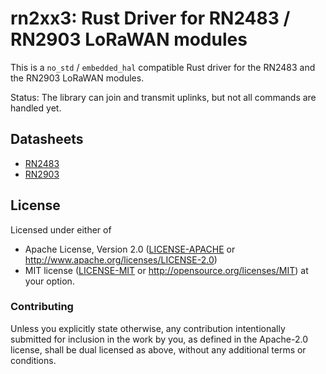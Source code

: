 # rn2xx3: Rust Driver for RN2483 / RN2903 LoRaWAN modules

This is a `no_std` / `embedded_hal` compatible Rust driver for the RN2483 and
the RN2903 LoRaWAN modules.

Status: The library can join and transmit uplinks, but not all commands are
handled yet.


## Datasheets

- [RN2483](http://ww1.microchip.com/downloads/en/DeviceDoc/40001784B.pdf)
- [RN2903](http://ww1.microchip.com/downloads/en/DeviceDoc/RN2903%20LoRa%20Technology%20Module%20Command%20Reference%20User%20Guide-DS40001811B.pdf)


## License

Licensed under either of

 * Apache License, Version 2.0 ([LICENSE-APACHE](LICENSE-APACHE) or
   http://www.apache.org/licenses/LICENSE-2.0)
 * MIT license ([LICENSE-MIT](LICENSE-MIT) or
   http://opensource.org/licenses/MIT) at your option.

### Contributing

Unless you explicitly state otherwise, any contribution intentionally submitted
for inclusion in the work by you, as defined in the Apache-2.0 license, shall
be dual licensed as above, without any additional terms or conditions.
